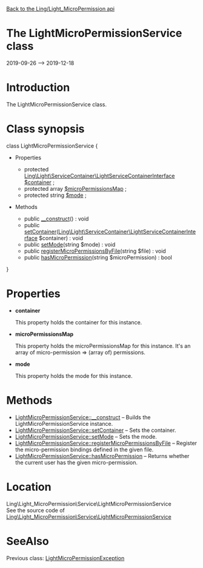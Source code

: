 [Back to the Ling/Light_MicroPermission api](https://github.com/lingtalfi/Light_MicroPermission/blob/master/doc/api/Ling/Light_MicroPermission.md)



The LightMicroPermissionService class
================
2019-09-26 --> 2019-12-18






Introduction
============

The LightMicroPermissionService class.



Class synopsis
==============


class <span class="pl-k">LightMicroPermissionService</span>  {

- Properties
    - protected [Ling\Light\ServiceContainer\LightServiceContainerInterface](https://github.com/lingtalfi/Light/blob/master/doc/api/Ling/Light/ServiceContainer/LightServiceContainerInterface.md) [$container](#property-container) ;
    - protected array [$microPermissionsMap](#property-microPermissionsMap) ;
    - protected string [$mode](#property-mode) ;

- Methods
    - public [__construct](https://github.com/lingtalfi/Light_MicroPermission/blob/master/doc/api/Ling/Light_MicroPermission/Service/LightMicroPermissionService/__construct.md)() : void
    - public [setContainer](https://github.com/lingtalfi/Light_MicroPermission/blob/master/doc/api/Ling/Light_MicroPermission/Service/LightMicroPermissionService/setContainer.md)([Ling\Light\ServiceContainer\LightServiceContainerInterface](https://github.com/lingtalfi/Light/blob/master/doc/api/Ling/Light/ServiceContainer/LightServiceContainerInterface.md) $container) : void
    - public [setMode](https://github.com/lingtalfi/Light_MicroPermission/blob/master/doc/api/Ling/Light_MicroPermission/Service/LightMicroPermissionService/setMode.md)(string $mode) : void
    - public [registerMicroPermissionsByFile](https://github.com/lingtalfi/Light_MicroPermission/blob/master/doc/api/Ling/Light_MicroPermission/Service/LightMicroPermissionService/registerMicroPermissionsByFile.md)(string $file) : void
    - public [hasMicroPermission](https://github.com/lingtalfi/Light_MicroPermission/blob/master/doc/api/Ling/Light_MicroPermission/Service/LightMicroPermissionService/hasMicroPermission.md)(string $microPermission) : bool

}




Properties
=============

- <span id="property-container"><b>container</b></span>

    This property holds the container for this instance.
    
    

- <span id="property-microPermissionsMap"><b>microPermissionsMap</b></span>

    This property holds the microPermissionsMap for this instance.
    It's an array of micro-permission => (array of) permissions.
    
    

- <span id="property-mode"><b>mode</b></span>

    This property holds the mode for this instance.
    
    



Methods
==============

- [LightMicroPermissionService::__construct](https://github.com/lingtalfi/Light_MicroPermission/blob/master/doc/api/Ling/Light_MicroPermission/Service/LightMicroPermissionService/__construct.md) &ndash; Builds the LightMicroPermissionService instance.
- [LightMicroPermissionService::setContainer](https://github.com/lingtalfi/Light_MicroPermission/blob/master/doc/api/Ling/Light_MicroPermission/Service/LightMicroPermissionService/setContainer.md) &ndash; Sets the container.
- [LightMicroPermissionService::setMode](https://github.com/lingtalfi/Light_MicroPermission/blob/master/doc/api/Ling/Light_MicroPermission/Service/LightMicroPermissionService/setMode.md) &ndash; Sets the mode.
- [LightMicroPermissionService::registerMicroPermissionsByFile](https://github.com/lingtalfi/Light_MicroPermission/blob/master/doc/api/Ling/Light_MicroPermission/Service/LightMicroPermissionService/registerMicroPermissionsByFile.md) &ndash; Register the micro-permission bindings defined in the given file.
- [LightMicroPermissionService::hasMicroPermission](https://github.com/lingtalfi/Light_MicroPermission/blob/master/doc/api/Ling/Light_MicroPermission/Service/LightMicroPermissionService/hasMicroPermission.md) &ndash; Returns whether the current user has the given micro-permission.





Location
=============
Ling\Light_MicroPermission\Service\LightMicroPermissionService<br>
See the source code of [Ling\Light_MicroPermission\Service\LightMicroPermissionService](https://github.com/lingtalfi/Light_MicroPermission/blob/master/Service/LightMicroPermissionService.php)



SeeAlso
==============
Previous class: [LightMicroPermissionException](https://github.com/lingtalfi/Light_MicroPermission/blob/master/doc/api/Ling/Light_MicroPermission/Exception/LightMicroPermissionException.md)<br>
